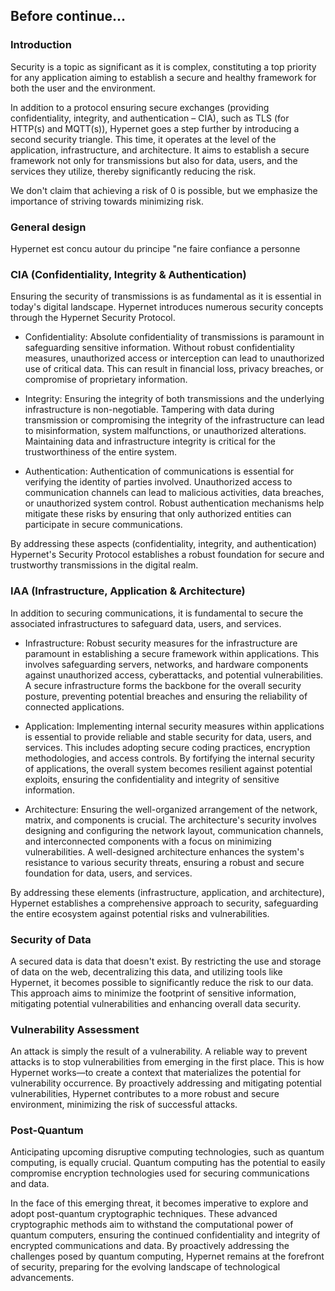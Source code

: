 Before continue...
----

### Introduction

Security is a topic as significant as it is complex, constituting a top priority for any application aiming to establish a secure and healthy framework for both the user and the environment.

In addition to a protocol ensuring secure exchanges (providing confidentiality, integrity, and authentication – CIA), such as TLS (for HTTP(s) and MQTT(s)), Hypernet goes a step further by introducing a second security triangle. This time, it operates at the level of the application, infrastructure, and architecture. It aims to establish a secure framework not only for transmissions but also for data, users, and the services they utilize, thereby significantly reducing the risk.

We don't claim that achieving a risk of 0 is possible, but we emphasize the importance of striving towards minimizing risk.

### General design
Hypernet est concu autour du principe "ne faire confiance a personne

### CIA (Confidentiality, Integrity & Authentication)

Ensuring the security of transmissions is as fundamental as it is essential in today's digital landscape. Hypernet introduces numerous security concepts through the Hypernet Security Protocol.

- Confidentiality: Absolute confidentiality of transmissions is paramount in safeguarding sensitive information. Without robust confidentiality measures, unauthorized access or interception can lead to unauthorized use of critical data. This can result in financial loss, privacy breaches, or compromise of proprietary information.

- Integrity: Ensuring the integrity of both transmissions and the underlying infrastructure is non-negotiable. Tampering with data during transmission or compromising the integrity of the infrastructure can lead to misinformation, system malfunctions, or unauthorized alterations. Maintaining data and infrastructure integrity is critical for the trustworthiness of the entire system.

- Authentication: Authentication of communications is essential for verifying the identity of parties involved. Unauthorized access to communication channels can lead to malicious activities, data breaches, or unauthorized system control. Robust authentication mechanisms help mitigate these risks by ensuring that only authorized entities can participate in secure communications.

By addressing these aspects (confidentiality, integrity, and authentication) Hypernet's Security Protocol establishes a robust foundation for secure and trustworthy transmissions in the digital realm.

### IAA (Infrastructure, Application & Architecture)

In addition to securing communications, it is fundamental to secure the associated infrastructures to safeguard data, users, and services.

- Infrastructure: Robust security measures for the infrastructure are paramount in establishing a secure framework within applications. This involves safeguarding servers, networks, and hardware components against unauthorized access, cyberattacks, and potential vulnerabilities. A secure infrastructure forms the backbone for the overall security posture, preventing potential breaches and ensuring the reliability of connected applications.

- Application: Implementing internal security measures within applications is essential to provide reliable and stable security for data, users, and services. This includes adopting secure coding practices, encryption methodologies, and access controls. By fortifying the internal security of applications, the overall system becomes resilient against potential exploits, ensuring the confidentiality and integrity of sensitive information.

- Architecture: Ensuring the well-organized arrangement of the network, matrix, and components is crucial. The architecture's security involves designing and configuring the network layout, communication channels, and interconnected components with a focus on minimizing vulnerabilities. A well-designed architecture enhances the system's resistance to various security threats, ensuring a robust and secure foundation for data, users, and services.

By addressing these elements (infrastructure, application, and architecture), Hypernet establishes a comprehensive approach to security, safeguarding the entire ecosystem against potential risks and vulnerabilities.


### Security of Data
A secured data is data that doesn't exist. By restricting the use and storage of data on the web, decentralizing this data, and utilizing tools like Hypernet, it becomes possible to significantly reduce the risk to our data. This approach aims to minimize the footprint of sensitive information, mitigating potential vulnerabilities and enhancing overall data security.

### Vulnerability Assessment
An attack is simply the result of a vulnerability. A reliable way to prevent attacks is to stop vulnerabilities from emerging in the first place. This is how Hypernet works—to create a context that materializes the potential for vulnerability occurrence. By proactively addressing and mitigating potential vulnerabilities, Hypernet contributes to a more robust and secure environment, minimizing the risk of successful attacks.


### Post-Quantum
Anticipating upcoming disruptive computing technologies, such as quantum computing, is equally crucial. Quantum computing has the potential to easily compromise encryption technologies used for securing communications and data.

In the face of this emerging threat, it becomes imperative to explore and adopt post-quantum cryptographic techniques. These advanced cryptographic methods aim to withstand the computational power of quantum computers, ensuring the continued confidentiality and integrity of encrypted communications and data. By proactively addressing the challenges posed by quantum computing, Hypernet remains at the forefront of security, preparing for the evolving landscape of technological advancements.
